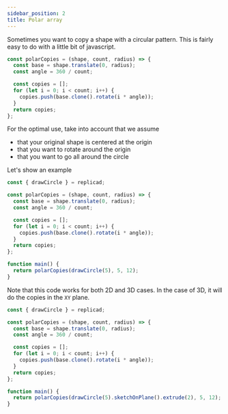 ```yaml
---
sidebar_position: 2
title: Polar array
---
```


Sometimes you want to copy a shape with a circular pattern. This is fairly easy
to do with a little bit of javascript.

```js
const polarCopies = (shape, count, radius) => {
  const base = shape.translate(0, radius);
  const angle = 360 / count;

  const copies = [];
  for (let i = 0; i < count; i++) {
    copies.push(base.clone().rotate(i * angle));
  }
  return copies;
};
```

For the optimal use, take into account that we assume

- that your original shape is centered at the origin
- that you want to rotate around the origin
- that you want to go all around the circle

Let's show an example

```js withWorkbench
const { drawCircle } = replicad;

const polarCopies = (shape, count, radius) => {
  const base = shape.translate(0, radius);
  const angle = 360 / count;

  const copies = [];
  for (let i = 0; i < count; i++) {
    copies.push(base.clone().rotate(i * angle));
  }
  return copies;
};

function main() {
  return polarCopies(drawCircle(5), 5, 12);
}
```

Note that this code works for both 2D and 3D cases. In the case of 3D, it will
do the copies in the `XY` plane.

```js withWorkbench
const { drawCircle } = replicad;

const polarCopies = (shape, count, radius) => {
  const base = shape.translate(0, radius);
  const angle = 360 / count;

  const copies = [];
  for (let i = 0; i < count; i++) {
    copies.push(base.clone().rotate(i * angle));
  }
  return copies;
};

function main() {
  return polarCopies(drawCircle(5).sketchOnPlane().extrude(2), 5, 12);
}
```

